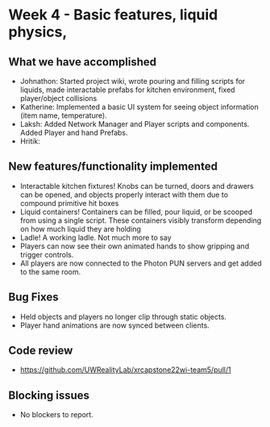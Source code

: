 # Week 4 - Basic features, liquid physics, 

## What we have accomplished

- Johnathon: Started project wiki, wrote pouring and filling scripts for liquids, made interactable prefabs for kitchen environment, fixed player/object collisions
- Katherine: Implemented a basic UI system for seeing object information (item name, temperature).
- Laksh: Added Network Manager and Player scripts and components. Added Player and hand Prefabs.
- Hritik: 

## New features/functionality implemented

- Interactable kitchen fixtures! Knobs can be turned, doors and drawers can be opened, and objects properly interact with them due to compound primitive hit boxes
- Liquid containers! Containers can be filled, pour liquid, or be scooped from using a single script. These containers visibly transform depending on how much liquid they are holding
- Ladle! A working ladle. Not much more to say
- Players can now see their own animated hands to show gripping and trigger controls. 
- All players are now connected to the Photon PUN servers and get added to the same room.
## Bug Fixes
- Held objects and players no longer clip through static objects.
- Player hand animations are now synced between clients.
## Code review

- https://github.com/UWRealityLab/xrcapstone22wi-team5/pull/1

## Blocking issues

- No blockers to report.
